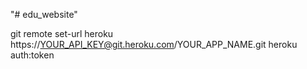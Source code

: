 "# edu_website"


git remote set-url heroku https://YOUR_API_KEY@git.heroku.com/YOUR_APP_NAME.git
heroku auth:token
